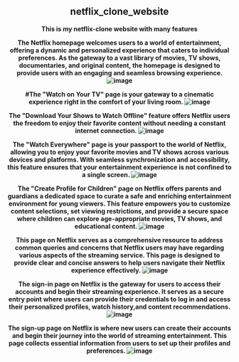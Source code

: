 
<div align="center" style="font-weight:bold"  style="color:red">


## netflix_clone_website
**This is my netflix-clone website with many features**



**The Netflix homepage welcomes users to a world of entertainment, offering a dynamic and personalized experience that caters to individual preferences. As the gateway to a vast library of movies, TV shows, documentaries, and original content, the homepage is designed to provide users with an engaging and seamless browsing experience.**
![image](https://github.com/hafizagithub670/netflix_clone_website/assets/139101045/78de8bdc-6d8f-4363-a825-fe2da8219f3c)



#**The "Watch on Your TV" page is your gateway to a cinematic experience right in the comfort of your living room.**
![image](https://github.com/hafizagithub670/netflix_clone_website/assets/139101045/7a4fff3a-7cbb-420d-85b0-d96d5f64f6d0)



**The "Download Your Shows to Watch Offline" feature offers Netflix users the freedom to enjoy their favorite content without needing a constant internet connection.** 
![image](https://github.com/hafizagithub670/netflix_clone_website/assets/139101045/100b8969-6d18-4ef0-8ef2-723c373ce86c)



**The "Watch Everywhere" page is your passport to the world of Netflix, allowing you to enjoy your favorite movies and TV shows across various devices and platforms. With seamless synchronization and accessibility, this feature ensures that your entertainment experience is not confined to a single screen.**
![image](https://github.com/hafizagithub670/netflix_clone_website/assets/139101045/6d658d73-cc85-4898-9651-f533be56997d)



**The "Create Profile for Children" page on Netflix offers parents and guardians a dedicated space to curate a safe and enriching entertainment environment for young viewers. This feature empowers you to customize content selections, set viewing restrictions, and provide a secure space where children can explore age-appropriate movies, TV shows, and educational content.**
![image](https://github.com/hafizagithub670/netflix_clone_website/assets/139101045/ab5a7b24-3c5a-454a-a29f-b719c89ce33c)



**This page on Netflix serves as a comprehensive resource to address common queries and concerns that Netflix users may have regarding various aspects of the streaming service. This page is designed to provide clear and concise answers to help users navigate their Netflix experience effectively.**
![image](https://github.com/hafizagithub670/netflix_clone_website/assets/139101045/5bb93dca-4bf0-405f-8afe-638780c97f77)



**The sign-in page on Netflix is the gateway for users to access their accounts and begin their streaming experience. It serves as a secure entry point where users can provide their credentials to log in and access their personalized profiles, watch history,and content recommendations.**
![image](https://github.com/hafizagithub670/netflix_clone_website/assets/139101045/22f2c7c3-d7b7-48f7-97b3-1e8d29781d83)



**The sign-up page on Netflix is where new users can create their accounts and begin their journey into the world of streaming entertainment. This page collects essential information from users to set up their profiles and preferences.**
![image](https://github.com/hafizagithub670/netflix_clone_website/assets/139101045/5c0b78ac-0e13-4745-8a33-4f886a757553)

</div>





